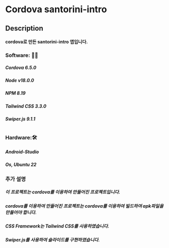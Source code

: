 # Cordova santorini-intro

## Description
####    cordova로 만든 santorini-intro 앱입니다.

### Software: 👨‍💻
#####   Cordova 6.5.0
#####   Node v18.0.0
#####   NPM 8.19
#####   Tailwind CSS 3.3.0
#####   Swiper.js 9.1.1
#

### Hardware:🛠️
#####   Android-Studio 
#####   Os, Ubuntu 22 
### 


### 추가 설명
#####   이 프로젝트는 cordova를 이용하여 만들어진 프로젝트입니다.
#####   cordova를 이용하여 만들어진 프로젝트는 cordova를 이용하여  빌드하여 apk파일을 만들어야 합니다.
#####   CSS Framework는 Tailwind CSS를 사용하였습니다.
#####   Swiper.js를 사용하여 슬라이드를 구현하였습니다.
### 